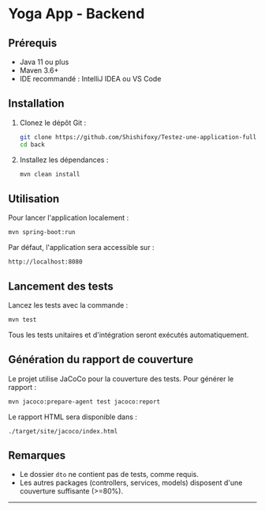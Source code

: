 # Yoga App - Backend

## Prérequis

- Java 11 ou plus
- Maven 3.6+
- IDE recommandé : IntelliJ IDEA ou VS Code

## Installation

1. Clonez le dépôt Git :

   ```bash
   git clone https://github.com/Shishifoxy/Testez-une-application-full-stack
   cd back
   ```

2. Installez les dépendances :

   ```bash
   mvn clean install
   ```

## Utilisation

Pour lancer l'application localement :

```bash
mvn spring-boot:run
```

Par défaut, l'application sera accessible sur :

```
http://localhost:8080
```

## Lancement des tests

Lancez les tests avec la commande :

```bash
mvn test
```

Tous les tests unitaires et d'intégration seront exécutés automatiquement.

## Génération du rapport de couverture

Le projet utilise JaCoCo pour la couverture des tests. Pour générer le rapport :

```bash
mvn jacoco:prepare-agent test jacoco:report
```

Le rapport HTML sera disponible dans :

```
./target/site/jacoco/index.html
```

## Remarques

- Le dossier `dto` ne contient pas de tests, comme requis.
- Les autres packages (controllers, services, models) disposent d'une couverture suffisante (>=80%).

---

